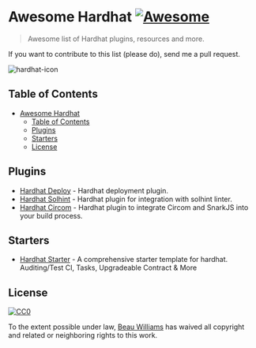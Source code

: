 # Awesome Hardhat [![Awesome](https://cdn.rawgit.com/sindresorhus/awesome/d7305f38d29fed78fa85652e3a63e154dd8e8829/media/badge.svg)](https://github.com/sindresorhus/awesome)

> Awesome list of Hardhat plugins, resources and more.

If you want to contribute to this list (please do), send me a pull request.


![hardhat-icon](https://hardhat.org/_next/static/media/she-head.a8330420.svg)

## Table of Contents

<!-- MarkdownTOC depth=2 -->

- [Awesome Hardhat](#awesome-hardhat-)
  - [Table of Contents](#table-of-contents)
  - [Plugins](#plugins)
  - [Starters](#starters)
  - [License](#license)
<!-- /MarkdownTOC -->


<a name="plugins" />

## Plugins

- [Hardhat Deploy](https://github.com/wighawag/hardhat-deploy) - Hardhat deployment plugin.
- [Hardhat Solhint](https://hardhat.org/hardhat-runner/plugins/nomiclabs-hardhat-solhint) - Hardhat plugin for integration with solhint linter.
- [Hardhat Circom](https://github.com/projectsophon/hardhat-circom) - Hardhat plugin to integrate Circom and SnarkJS into your build process.


<a name="starters" />

## Starters

- [Hardhat Starter](https://github.com/beauwilliams/Hardhat-Starter-Template) - A comprehensive starter template for hardhat. Auditing/Test CI, Tasks, Upgradeable Contract & More


## License

[![CC0](https://licensebuttons.net/p/zero/1.0/88x31.png)](https://creativecommons.org/publicdomain/zero/1.0/)

To the extent possible under law, [Beau Williams](https://github.com/beauwilliams) has waived all copyright and related or neighboring rights to this work.
